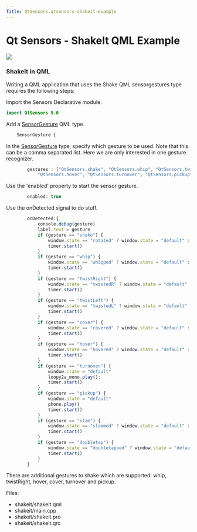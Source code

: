 ```yaml
---
Title: QtSensors.qtsensors-shakeit-example
---
```

        
Qt Sensors - ShakeIt QML Example
================================

<span class="subtitle"></span>
<span id="details"></span>
![](https://developer.ubuntu.com/static/devportal_uploaded/c7b11c0f-6426-4b84-b24a-dd53892f9b0a-api/apps/qml/sdk-15.04/qtsensors-shakeit-example/images/shakeit.png)

<span id="shakeit-in-qml"></span>
### ShakeIt in QML

Writing a QML application that uses the Shake QML sensorgestures type requires the following steps:

Import the Sensors Declarative module.

``` qml
import QtSensors 5.0
```

Add a [SensorGesture](../QtSensors.SensorGesture.md) QML type.

``` qml
    SensorGesture {
```

In the [SensorGesture](../QtSensors.SensorGesture.md) type, specify which gesture to be used. Note that this can be a comma separated list. Here we are only interested in one gesture recognizer.

``` qml
        gestures : ["QtSensors.shake", "QtSensors.whip", "QtSensors.twist", "QtSensors.cover",
            "QtSensors.hover", "QtSensors.turnover", "QtSensors.pickup", "QtSensors.slam" , "QtSensors.doubletap"]
```

Use the 'enabled' property to start the sensor gesture.

``` qml
        enabled: true
```

Use the onDetected signal to do stuff.

``` qml
        onDetected:{
            console.debug(gesture)
            label.text = gesture
            if (gesture == "shake") {
                window.state == "rotated" ? window.state = "default" : window.state = "rotated"
                timer.start()
            }
            if (gesture == "whip") {
                window.state == "whipped" ? window.state = "default" : window.state = "whipped"
                timer.start()
            }
            if (gesture == "twistRight") {
                window.state == "twistedR" ? window.state = "default" : window.state = "twistedR"
                timer.start()
            }
            if (gesture == "twistLeft") {
                window.state == "twistedL" ? window.state = "default" : window.state = "twistedL"
                timer.start()
            }
            if (gesture == "cover") {
                window.state == "covered" ? window.state = "default" : window.state = "covered"
                timer.start()
            }
            if (gesture == "hover") {
                window.state == "hovered" ? window.state = "default" : window.state = "hovered"
                timer.start()
            }
            if (gesture == "turnover") {
                window.state = "default"
                loopy2a_mono.play();
                timer.start()
            }
            if (gesture == "pickup") {
                window.state = "default"
                phone.play()
                timer.start()
            }
            if (gesture == "slam") {
                window.state == "slammed" ? window.state = "default" : window.state = "slammed"
                timer.start()
            }
            if (gesture == "doubletap") {
                window.state == "doubletapped" ? window.state = "default" : window.state = "doubletapped"
                timer.start()
            }
        }
```

There are additional gestures to shake which are supported: whip, twistRight, hover, cover, turnover and pickup.

Files:

-   shakeit/shakeit.qml
-   shakeit/main.cpp
-   shakeit/shakeit.pro
-   shakeit/shakeit.qrc

